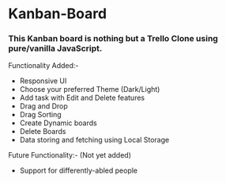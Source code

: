 # Kanban-Board
### This Kanban board is nothing but a Trello Clone using pure/vanilla JavaScript.
Functionality Added:-
- Responsive UI
- Choose your preferred Theme (Dark/Light)
- Add task with Edit and Delete features
- Drag and Drop
- Drag Sorting
- Create Dynamic boards
- Delete Boards
- Data storing and fetching using Local Storage

Future Functionality:- (Not yet added)
- Support for differently-abled people
